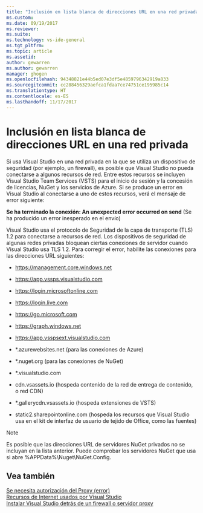 ```yaml
---
title: "Inclusión en lista blanca de direcciones URL en una red privada | Microsoft Docs"
ms.custom: 
ms.date: 09/19/2017
ms.reviewer: 
ms.suite: 
ms.technology: vs-ide-general
ms.tgt_pltfrm: 
ms.topic: article
ms.assetid: 
author: gewarren
ms.author: gewarren
manager: ghogen
ms.openlocfilehash: 94348821e44b5ed07e3df5e4859796342919a833
ms.sourcegitcommit: cc288456329aefca1fdaa7ce74751ce195985c14
ms.translationtype: HT
ms.contentlocale: es-ES
ms.lasthandoff: 11/17/2017
---
```

# <a name="whitelisting-urls-in-a-private-network"></a>Inclusión en lista blanca de direcciones URL en una red privada

Si usa Visual Studio en una red privada en la que se utiliza un dispositivo de seguridad (por ejemplo, un firewall), es posible que Visual Studio no pueda conectarse a algunos recursos de red. Entre estos recursos se incluyen Visual Studio Team Services (VSTS) para el inicio de sesión y la concesión de licencias, NuGet y los servicios de Azure. Si se produce un error en Visual Studio al conectarse a uno de estos recursos, verá el mensaje de error siguiente:

  **Se ha terminado la conexión: An unexpected error occurred on send** (Se ha producido un error inesperado en el envío)

Visual Studio usa el protocolo de Seguridad de la capa de transporte (TLS) 1.2 para conectarse a recursos de red. Los dispositivos de seguridad de algunas redes privadas bloquean ciertas conexiones de servidor cuando Visual Studio usa TLS 1.2. Para corregir el error, habilite las conexiones para las direcciones URL siguientes:

- https://management.core.windows.net

- https://app.vssps.visualstudio.com

- https://login.microsoftonline.com

- https://login.live.com

- https://go.microsoft.com

- https://graph.windows.net

- https://app.vsspsext.visualstudio.com

- *.azurewebsites.net (para las conexiones de Azure)

- *.nuget.org (para las conexiones de NuGet)

- *.visualstudio.com

- cdn.vsassets.io (hospeda contenido de la red de entrega de contenido, o red CDN)

- *.gallerycdn.vsassets.io (hospeda extensiones de VSTS)

- static2.sharepointonline.com (hospeda los recursos que Visual Studio usa en el kit de interfaz de usuario de tejido de Office, como las fuentes)

> [!NOTE]
> Es posible que las direcciones URL de servidores NuGet privados no se incluyan en la lista anterior. Puede comprobar los servidores NuGet que usa si abre %APPData%\Nuget\NuGet.Config.

## <a name="see-also"></a>Vea también

[Se necesita autorización del Proxy (error)](../ide/reference/proxy-authorization-required.md)  
[Recursos de Internet usados por Visual Studio](../ide/connected-environment.md)  
[Instalar Visual Studio detrás de un firewall o servidor proxy](../install/install-visual-studio-behind-a-firewall-or-proxy-server.md)
